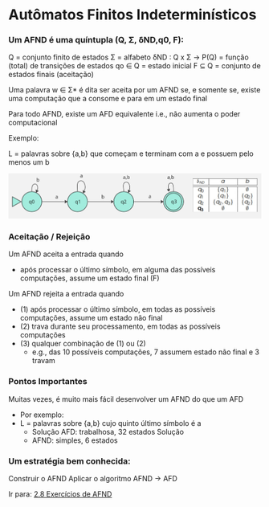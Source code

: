 
# Autômatos Finitos Indeterminísticos

### Um AFND é uma quíntupla (Q, Σ, δND,q0, F):

Q = conjunto finito de estados 
Σ = alfabeto 
δND : Q x Σ → P(Q) = função (total) de transições de estados 
qo ∈ Q = estado inicial 
F ⊆ Q = conjunto de estados finais (aceitação)

Uma palavra w ∈ Σ* é dita ser aceita por um AFND se, e somente se, existe uma computação que a consome e para em um estado final 

Para todo AFND, existe um AFD equivalente 
	i.e., não aumenta o poder computacional

Exemplo:

L = palavras sobre {a,b} que começam e terminam com a e possuem pelo menos um b

![](images/exemplo-afnd.jpg)

### Aceitação / Rejeição 

Um AFND aceita a entrada quando 
- após processar o último símbolo, em alguma das possíveis computações, assume um estado final (F) 

Um AFND rejeita a entrada quando 
- (1) após processar o último símbolo, em todas as possíveis computações, assume um estado não final 
- (2) trava durante seu processamento, em todas as possíveis computações 
- (3) qualquer combinação de (1) ou (2) 
	- e.g., das 10 possíveis computações, 7 assumem estado não final e 3 travam

### Pontos Importantes 

Muitas vezes, é muito mais fácil desenvolver um AFND do que um AFD 
- Por exemplo: 
- L = palavras sobre {a,b} cujo quinto último símbolo é a 
	- Solução AFD: trabalhosa, 32 estados Solução 
	- AFND: simples, 6 estados

### Um estratégia bem conhecida: 

Construir o AFND Aplicar o algoritmo AFND → AFD 

Ir para: [2.8 Exercícios de AFND](8-exercicios-afnd.md)